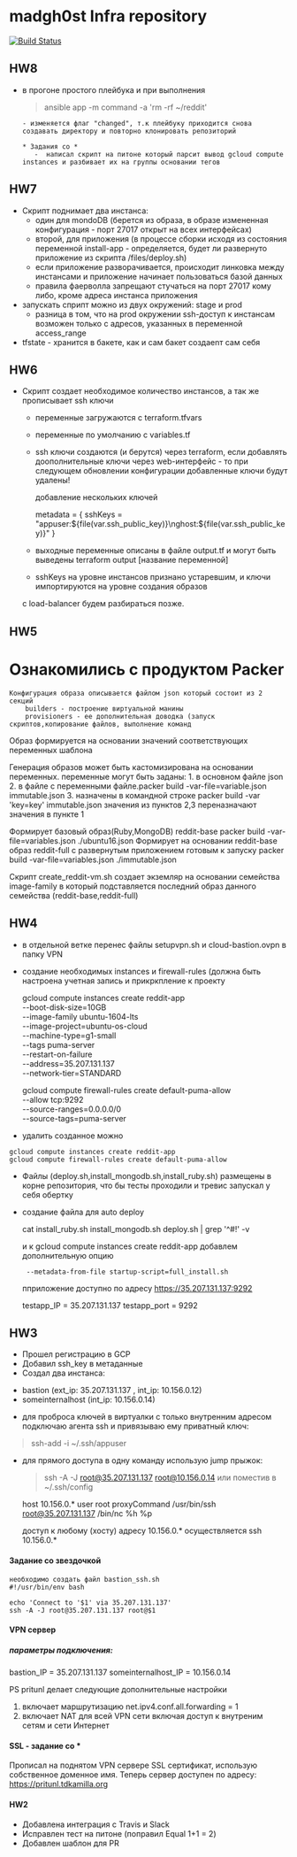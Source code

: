 # madgh0st Infra repository

[![Build Status](https://travis-ci.com/otus-devops-2019-05/madgh0st_infra.svg?branch=terraform-2)](https://travis-ci.com/otus-devops-2019-05/madgh0st)

## HW8
  * в прогоне простого плейбука и при выполнения
      > ansible app -m command -a 'rm -rf ~/reddit'

        - изменяется флаг "changed", т.к плейбуку приходится снова создавать директору и повторно клонировать репозиторий

        * Задания со *
           -  написал скрипт на питоне который парсит вывод gcloud compute instances и разбивает их на группы основании тегов

## HW7
  * Скрипт поднимает два инстанса:
      - один для mondoDB (берется из образа, в образе измененная конфигурация - порт 27017 открыт на всех интерфейсах)
      - второй, для приложения (в процессе сборки исходя из состояния переменной install-app - определяется, будет ли развернуто приложение из скрипта /files/deploy.sh)
      - если приложение разворачивается, происходит линковка между инстансами и приложение начинает пользоваться базой данных
      - правила фаерволла запрещают стучаться на порт 27017 кому либо, кроме адреса инстанса приложения
  * запускать сприпт можно из двух окружений: stage и prod
      - разница в том, что на prod окружении ssh-доступ к инстансам возможен только с адресов, указанных в переменной access_range
  * tfstate - хранится в бакете, как и сам бакет создаеnт сам себя

## HW6
  * Скрипт создает необходимое количество инстансов, а так же прописывает ssh ключи
      - переменные загружаются с terraform.tfvars
      - переменные по умолчанию с variables.tf
      - ssh ключи создаются (и берутся) через terraform, если добавлять доополнительные ключи через web-интерфейс - то при следующем обновлении конфигурации добавленные ключи будут удалены!
       
        добавление нескольких ключей

        metadata = {
           sshKeys = "appuser:${file(var.ssh_public_key)}\nghost:${file(var.ssh_public_key)}"
        }

      - выходные переменные описаны в файле output.tf и могут быть выведены terraform output [название переменной]

      - sshKeys на уровне инстансов признано устаревшим, и ключи импортируются на уровне создания образов

      с load-balancer будем разбираться позже.

## HW5

   # Ознакомились с продуктом Packer
    Конфигурация образа описывается файлом json который состоит из 2 секций
        builders - построение виртуальной манины
        provisioners - ее дополнительная доводка (запуск скриптов,копирование файлов, выполнение команд

   Образ формируется на основании значений соответствующих переменных шаблона

   Генерация образов может быть кастомизирована на основании переменных.
   переменные могут быть заданы: 
      1. в основном файле json
      2. в файле с переменными  файле.packer build -var-file=variable.json immutable.json
      3. назначены в командной строке   packer build -var 'key=key' immutable.json
   значения из пунктов 2,3 переназначают значения в пункте 1


   Формирует базовый образ(Ruby,MongoDB) reddit-base
        packer build -var-file=variables.json  ./ubuntu16.json
   Формирует на основании reddit-base образ reddit-full с развернутым приложением готовым к запуску
        packer build -var-file=variables.json  ./immutable.json

    
   Скрипт create_reddit-vm.sh создает экземляр на основании семейства image-family в который подставляется последний образ данного семейства (reddit-base,reddit-full)
   

## HW4
  * в отдельной ветке перенес файлы setupvpn.sh и cloud-bastion.ovpn в папку VPN 
  * создание необходимых instances и firewall-rules (должна быть настроена учетная запись и прикркпление к проекту

    gcloud compute instances create reddit-app\
        --boot-disk-size=10GB \
        --image-family ubuntu-1604-lts \
        --image-project=ubuntu-os-cloud \
        --machine-type=g1-small \
        --tags puma-server \
        --restart-on-failure \
        --address=35.207.131.137 \
        --network-tier=STANDARD

    gcloud compute firewall-rules create default-puma-allow \
        --allow tcp:9292 \
        --source-ranges=0.0.0.0/0 \
        --source-tags=puma-server

  *  удалить созданное можно 

    gcloud compute instances create reddit-app
    gcloud compute firewall-rules create default-puma-allow

  * Файлы (deploy.sh,install_mongodb.sh,install_ruby.sh) размещены в корне репозитория, что бы тесты проходили и тревис запускал у себя обертку
  * создание файла для auto deploy

     cat install_ruby.sh install_mongodb.sh deploy.sh | grep '^#!' -v

     и к gcloud compute instances create reddit-app добавлем дополнительную опцию 
     
         --metadata-from-file startup-script=full_install.sh

    пприложение доступно по адресу https://35.207.131.137:9292

    testapp_IP = 35.207.131.137
    testapp_port = 9292

## HW3
  * Прошел регистрацию в GCP
  * Добавил ssh_key в метаданные
  * Создал два инстанса:
  - bastion (ext_ip: 35.207.131.137 , int_ip: 10.156.0.12)
  - someinternalhost (int_ip: 10.156.0.14)

  * для проброса ключей в виртуалки с только внутренним адресом подключаю агента ssh и привязываю ему приватный ключ:
  > ssh-add -i ~/.ssh/appuser

  * для прямого доступа в одну команду использую jump прыжок:
    > ssh -A -J root@35.207.131.137 root@10.156.0.14
  или
    поместив в ~/.ssh/config 

    host 10.156.0.*
        user root
        proxyCommand /usr/bin/ssh root@35.207.131.137 /bin/nc %h %p

    доступ к любому (хосту) адресу 10.156.0.* осуществляется ssh 10.156.0.* 

  #### Задание со звездочкой
    необходимо создать файл bastion_ssh.sh
    #!/usr/bin/env bash

    echo 'Connect to '$1' via 35.207.131.137'
    ssh -A -J root@35.207.131.137 root@$1


  #### VPN сервер
  ##### параметры подключения:

  bastion_IP = 35.207.131.137 
  someinternalhost_IP = 10.156.0.14

  PS pritunl делает следующие дополнительные настройки
  1) включает маршрутизацию net.ipv4.conf.all.forwarding = 1
  2) включает NAT для всей VPN сети включая доступ к внутреним сетям и сети Интернет
  
  #### SSL - задание со *
  Прописал на поднятом VPN сервере SSL сертификат, использую собственное доменное имя.
  Теперь сервер доступен по адресу: https://pritunl.tdkamilla.org

#### HW2
   * Добавлена интеграция с Travis и Slack
   * Исправлен тест на питоне (поправил Equal 1+1 = 2)
   * Добавлен шаблон для PR
